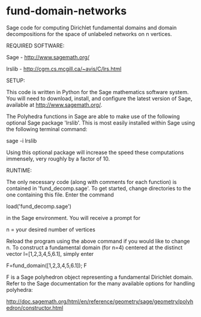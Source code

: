 # fund-domain-networks
Sage code for computing Dirichlet fundamental domains and domain decompositions for the space of unlabeled networks on n vertices. 

REQUIRED SOFTWARE:

Sage - http://www.sagemath.org/

lrslib - http://cgm.cs.mcgill.ca/~avis/C/lrs.html

SETUP:

This code is written in Python for the Sage mathematics software system. 
You will need to download, install, and configure the latest version of Sage, available at http://www.sagemath.org/.

The Polyhedra functions in Sage are able to make use of the following optional Sage package 'lrslib'.
This is most easily installed within Sage using the following terminal command: 

sage -i lrslib

Using this optional package will increase the speed these computations immensely, very roughly by a factor
of 10.

RUNTIME:

The only necessary code (along with comments for each function) is contained in 'fund_decomp.sage'. To get
started, change directories to the one containing this file. Enter the command

load('fund_decomp.sage')

in the Sage environment. You will receive a prompt for 

n = your desired number of vertices

Reload the program using the above command if you would like to change n. To construct a fundamental domain (for n=4) centered at the distinct vector l=[1,2,3,4,5,6.1], simply enter

F=fund_domain([1,2,3,4,5,6.1]); F

F is a Sage polyhedron object representing a fundamental Dirichlet domain. Refer to the Sage documentation for the many available options for handling polyhedra:

http://doc.sagemath.org/html/en/reference/geometry/sage/geometry/polyhedron/constructor.html
